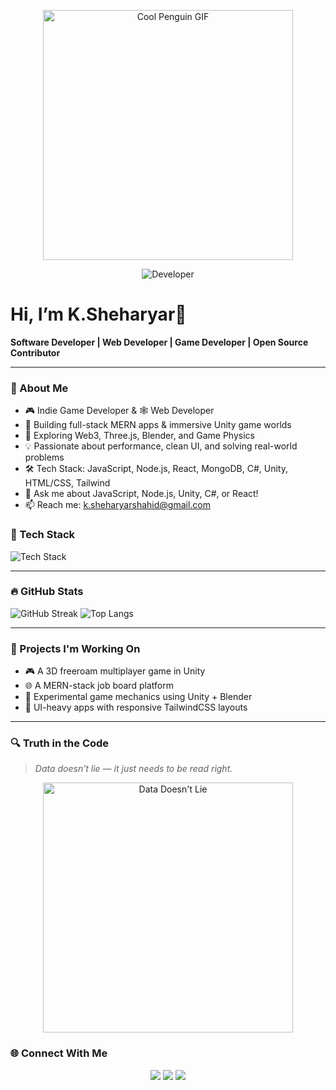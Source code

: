 <!--
**SheharyarRao/SheharyarRao** is a ✨ _special_ ✨ repository because its `README.md` (this file) appears on your GitHub profile.

Here are some ideas to get you started:

- 🔭 I’m currently working on ...
- 🌱 I’m currently learning ...
- 👯 I’m looking to collaborate on ...
- 🤔 I’m looking for help with ...
- 💬 Ask me about ...
- 📫 How to reach me: ...
- 😄 Pronouns: ...
- ⚡ Fun fact: ...
-->
<p align="center">
  <img src="https://media.giphy.com/media/L1R1tvI9svkIWwpVYr/giphy.gif" width="400" alt="Cool Penguin GIF" />
  
</p>

<p align="center">
  <img src="https://img.shields.io/badge/Developer-blue" alt="Developer" />
</p>





# Hi, I’m K.Sheharyar👋

**Software Developer | Web Developer | Game Developer | Open Source Contributor**

---

### 🧠 About Me
- 🎮 Indie Game Developer & 🕸️ Web Developer
- 🔭 Building full-stack MERN apps & immersive Unity game worlds
- 🌱 Exploring Web3, Three.js, Blender, and Game Physics
- 💡 Passionate about performance, clean UI, and solving real-world problems
- 🛠️ Tech Stack: JavaScript, Node.js, React, MongoDB, C#, Unity, HTML/CSS, Tailwind
- 💬 Ask me about JavaScript, Node.js, Unity, C#, or React!
- 📫 Reach me: [k.sheharyarshahid@gmail.com](mailto:k.sheharyarshahid@gmail.com)

### 🧰 Tech Stack

<img src="https://skillicons.dev/icons?i=js,nodejs,react,mongodb,html,css,tailwind,unity,cs,cpp,github,git" alt="Tech Stack" />

---

### 🔥 GitHub Stats

![GitHub Streak](https://github-readme-streak-stats.herokuapp.com/?user=yourusername&theme=dark)
![Top Langs](https://github-readme-stats.vercel.app/api/top-langs/?username=yourusername&layout=compact&theme=dark)

---

### 🚀 Projects I'm Working On
- 🎮 A 3D freeroam multiplayer game in Unity
- 🌐 A MERN-stack job board platform
- 🧪 Experimental game mechanics using Unity + Blender
- 🎨 UI-heavy apps with responsive TailwindCSS layouts

---

### 🔍 Truth in the Code  
> *Data doesn’t lie — it just needs to be read right.*

<p align="center">
  <img src="https://media.giphy.com/media/v1.Y2lkPTc5MGI3NjExajg4cXh3c3MzN3BreDc3MDZ1aW5kcmdmMXg0bGUydHBwZzFhYmgxOCZlcD12MV9naWZzX3NlYXJjaCZjdD1n/LaVp0AyqR5bGsC5Cbm/giphy.gif" alt="Data Doesn't Lie" width="400" />
</p>


### 🌐 Connect With Me
<p align="center">
  <a href="mailto:k.sheharyarshahid@gmail.com"><img src="https://img.shields.io/badge/Email-D14836?style=for-the-badge&logo=gmail&logoColor=white"/></a>
  <a href="https://github.com/SheharyarRao"><img src="https://img.shields.io/badge/GitHub-181717?style=for-the-badge&logo=github&logoColor=white"/></a>
  <a href="https://www.linkedin.com/in/kanwar-muhammad-sheharyar"><img src="https://img.shields.io/badge/LinkedIn-0A66C2?style=for-the-badge&logo=linkedin&logoColor=white"/></a>
  <!-- Add other socials like LinkedIn, Twitter if needed -->
</p>





